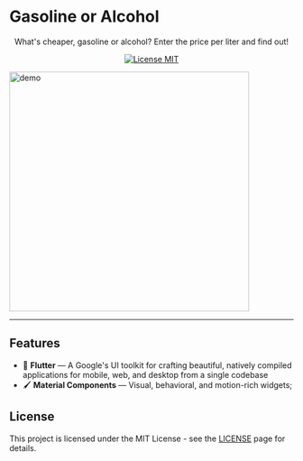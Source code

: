 # Gasoline or Alcohol
</h1>

<p align="center">What's cheaper, gasoline or alcohol? Enter the price per liter and find out!</p>

<p align="center">
  <a href="https://opensource.org/licenses/MIT">
    <img src="https://img.shields.io/badge/License-MIT-blue.svg" alt="License MIT">
  </a>
</p>

<div>
  <img src="https://user-images.githubusercontent.com/31806810/88969537-61b6a880-d287-11ea-9f62-089613e81235.png" alt="demo" height="425">
</div>

<hr />

## Features
[//]: # (Add the features of your project here:)

- 📱 **Flutter** — A Google's UI toolkit for crafting beautiful, natively compiled applications for mobile, web, and desktop from a single codebase
- 🖌️ **Material Components** — Visual, behavioral, and motion-rich widgets;

## License

This project is licensed under the MIT License - see the [LICENSE](https://opensource.org/licenses/MIT) page for details.

